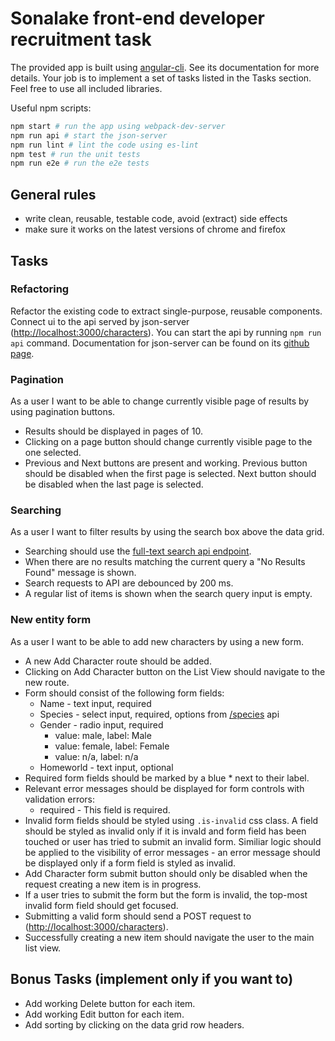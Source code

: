 # Sonalake front-end developer recruitment task

The provided app is built using [angular-cli](https://github.com/angular/angular-cli). See its documentation for more details. Your job is to implement
a set of tasks listed in the Tasks section. Feel free to use all included libraries.

Useful npm scripts:
```bash
npm start # run the app using webpack-dev-server
npm run api # start the json-server
npm run lint # lint the code using es-lint
npm test # run the unit tests
npm run e2e # run the e2e tests
```

## General rules
* write clean, reusable, testable code, avoid (extract) side effects
* make sure it works on the latest versions of chrome and firefox

## Tasks

### Refactoring
Refactor the existing code to extract single-purpose, reusable components. Connect ui to the api served by json-server ([http://localhost:3000/characters](http://localhost:3000/characters)). You can start the api by running `npm run api` command. Documentation for json-server can be found on its [github page](https://github.com/typicode/json-server).

### Pagination
As a user I want to be able to change currently visible page of results by using pagination buttons.
* Results should be displayed in pages of 10.
* Clicking on a page button should change currently visible page to the one selected.
* Previous and Next buttons are present and working. Previous button should be disabled when the first page is selected. Next button should be disabled when the last page is selected.

### Searching
As a user I want to filter results by using the search box above the data grid.
* Searching should use the [full-text search api endpoint](https://github.com/typicode/json-server#full-text-search).
* When there are no results matching the current query a "No Results Found" message is shown.
* Search requests to API are debounced by 200 ms.
* A regular list of items is shown when the search query input is empty.

### New entity form
As a user I want to be able to add new characters by using a new form.
* A new Add Character route should be added.
* Clicking on Add Character button on the List View should navigate to the new route.
* Form should consist of the following form fields:
  * Name - text input, required
  * Species - select input, required, options from [/species](http://localhost:3000/species) api
  * Gender - radio input, required
    * value: male, label: Male
    * value: female, label: Female
    * value: n/a, label: n/a
  * Homeworld - text input, optional
* Required form fields should be marked by a blue * next to their label.
* Relevant error messages should be displayed for form controls with validation errors:
  * required - This field is required.
* Invalid form fields should be styled using `.is-invalid` css class. A field should be styled as invalid only if it is invald and form field has been touched or user has tried to submit an invalid form. Similiar logic should be applied to the visibility of error messages - an error message should be displayed only if a form field is styled as invalid.
* Add Character form submit button should only be disabled when the request creating a new item is in progress.
* If a user tries to submit the form but the form is invalid, the top-most invalid form field should get focused.
* Submitting a valid form should send a POST request to ([http://localhost:3000/characters](http://localhost:3000/characters)).
* Successfully creating a new item should navigate the user to the main list view.

## Bonus Tasks (implement only if you want to)
* Add working Delete button for each item.
* Add working Edit button for each item.
* Add sorting by clicking on the data grid row headers.
